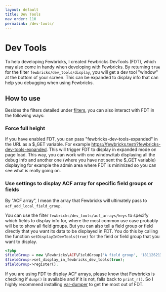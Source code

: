 ```yaml
---
layout: default
title: Dev Tools
nav_order: 110
permalink: /dev-tools/
---
```


# Dev Tools
To help developing Fewbricks, I created Fewbricks DevTools (FDT), which may also come in handy when developing with 
Fewbricks. By returning `true` for the filter `fewbricks/dev_tools/display`, you will get a dev tool "window" at the 
bottom of your screen. This can be expanded to display info that can help you debugging when using Fewbricks.

## How to use
Besides the filters detailed under [filters](filters/filters.md), you can also interact with FDT in the following ways:

### Force full height
If you have enabled FDT, you can pass "fewbricks-dev-tools-expanded" in the URL as a $_GET variable. For example 
https://fewbricks.test/?fewbricks-dev-tools-expanded. This will trigger FDT to display in expanded mode on page load.
This way, you can work with one window/tab displaying all the debug info and another one (where you have not sent the 
$_GET variable) displaying for example the admin area where FDT is minimized so you can see what is really going on.

### Use settings to display ACF array for specific field groups or fields
By "ACF array", I mean the array that Fewbricks will ultimately pass to `acf_add_local_field_group`.

You can use the filter `fewbricks/dev_tools/acf_arrays/keys` to specify which fields to display info for, where the 
most common use case probably will be to show all field groups. But you can also tell a field group or field 
directly that you want its data to be displayed in FDT. You do this by calling the function `setDisplayInDevTools(true)`
for the field or field group that you want to display.

```php
<?php
$fieldGroup = new \Fewbricks\ACF\FieldGroup('A field group', '1811262137a');
$fieldGroup->set_display_in_fewbricks_dev_tools(true);
$fieldGroup->register();
```

If you are using FDT to display ACF arrays, please know that Fewbricks is checking if `dump()` is available and if it
 is not, falls back to `print_r()`. So I highly recommend installing
 [var-dumper](https://packagist.org/packages/symfony/var-dumper) to get the most out of FDT.
 


